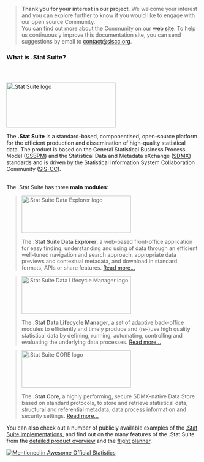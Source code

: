 > **Thank you for your interest in our project**. 
We welcome your interest and you can explore further to know if you would like to engage with our open source Community.  
You can find out more about the Community on our [web site](https://siscc.org). To help us continuously improve this documentation site, you can send suggestions by email to [contact@siscc.org](mailto:contact@siscc.org?subject=documentation-suggestion).

### What is .Stat Suite?

<div class="col-sm-8">

<div style="height:40px" aria-hidden="true"></div>

<div>
    <img decoding="async" src="/.stat-suite/design/demo/logos-svg/images/statsuite-base.svg" alt=".Stat Suite logo" style="width:285px;height:118px" width="285" height="118">
</div>
<p>The <strong>.Stat Suite</strong> is a standard-based, componentised, open-source platform for the efficient production and dissemination of high-quality statistical data. The product is based on the General Statistical Business Process Model (<a rel="noreferrer noopener" aria-label="GSBPM (opens in a new tab)" href="http://www1.unece.org/stat/platform/display/GSBPM/GSBPM+v5.0" target="_blank">GSBPM</a>) and the Statistical Data and Metadata eXchange (<a rel="noreferrer noopener" aria-label="SDMX (opens in a new tab)" href="https://sdmx.org" target="_blank">SDMX</a>) standards and is driven by the Statistical Information System Collaboration Community (<a rel="noreferrer noopener" aria-label="SIS-CC (opens in a new tab)" href="https://siscc.org" target="_blank">SIS-CC</a>). </p>

<p><br>The .Stat Suite has three&nbsp;<strong>main modules</strong>: </p>

<blockquote>
<div>
    <img decoding="async" loading="lazy" src="/.stat-suite/design/demo/logos-svg/images/dotstat-de-base.svg" alt=".Stat Suite Data Explorer logo" style="width:285px;height:97px" width="285" height="97">
</div>
<p>The <strong>.Stat Suite Data Explorer</strong>, a web-based front-office application for easy finding, understanding and using of data through an efficient well-tuned navigation and search approach, appropriate data previews and contextual metadata, and download in standard formats, APIs or share features. <a href="/dotstatsuite-documentation/using-de/">Read more…</a></p>
</blockquote>

<blockquote>
<div>
    <img decoding="async" loading="lazy" src="/.stat-suite/design/demo/logos-svg/images/dotstat-dlm-base.svg" alt=".Stat Suite Data Lifecycle Manager logo" style="width:285px;height:98px" width="285" height="98">
</div>
<p>The <strong>.Stat Data Lifecycle Manager</strong>, a set of adaptive back-office modules to efficiently and timely produce and (re-)use high quality statistical data by defining, running, automating, controlling and evaluating the underlying data processes. <a href="/dotstatsuite-documentation/using-dlm/">Read more…</a></p>
</blockquote>

<blockquote>
<div >
    <img decoding="async" loading="lazy" src="/.stat-suite/design/demo/logos-svg/images/dotstat-core-base.svg" alt=".Stat Suite CORE logo" style="width:285px;height:97px" width="285" height="97">
</div>
<p>The <strong>.Stat Core</strong>, a highly performing, secure SDMX-native Data Store based on standard protocols, to store and retrieve statistical data, structural and referential metadata, data process information and security settings. <a href="/dotstatsuite-documentation/using-api/">Read more…</a></p>
</blockquote>

<p></p>

<p>You can also check out a number of publicly available examples of the <a rel="noreferrer noopener" href="/dotstatsuite-documentation/about/powered-by/" data-type="URL" data-id="/dotstatsuite-documentation/about/powered-by/" target="_blank">.Stat Suite implementations</a>, and find out on the many features of the .Stat Suite from the <a rel="noreferrer noopener" href="/dotstatsuite-documentation/about/product-overview/" data-type="URL" data-id="/dotstatsuite-documentation/about/product-overview/" target="_blank">detailed product overview</a> and the <a rel="noreferrer noopener" href="/dotstatsuite-documentation/about/product-overview/#flight-planner" data-type="URL" data-id="/dotstatsuite-documentation/about/product-overview/#flight-planner" target="_blank">flight planner</a>.</p>
					
</div>

[![Mentioned in Awesome Official Statistics ](https://awesome.re/mentioned-badge.svg)](http://www.awesomeofficialstatistics.org)
